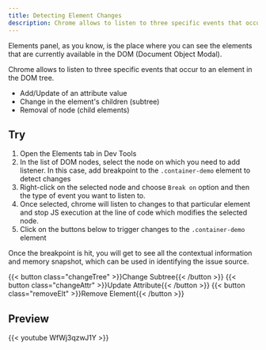 ```yaml
---
title: Detecting Element Changes
description: Chrome allows to listen to three specific events that occur to an element in the DOM tree from elements panel.
---
```


Elements panel, as you know, is the place where you can see the elements that are currently available in the DOM (Document Object Modal).

Chrome allows to listen to three specific events that occur to an element in the DOM tree.

- Add/Update of an attribute value
- Change in the element's children (subtree)
- Removal of node (child elements)

## Try

1. Open the Elements tab in Dev Tools
2. In the list of DOM nodes, select the node on which you need to add listener. In this case, add breakpoint to the `.container-demo` element to detect changes
3. Right-click on the selected node and choose `Break on` option and then the type of event you want to listen to.
4. Once selected, chrome will listen to changes to that particular element and stop JS execution at the line of code which modifies the selected node.
5. Click on the buttons below to trigger changes to the `.container-demo` element

Once the breakpoint is hit, you will get to see all the contextual information and memory snapshot, which can be used in identifying the issue source.

<div>
  {{< button class="changeTree" >}}Change Subtree{{< /button >}}
  {{< button class="changeAttr" >}}Update Attribute{{< /button >}}
  {{< button class="removeElt" >}}Remove Element{{< /button >}}
</div>

<!-- This is the container.  -->
<div class="container-demo"></div>

<script src="/resources/elements/2-detecting-element-updates.js"></script>

## Preview

{{< youtube WfWj3qzwJ1Y >}}
